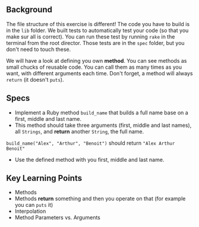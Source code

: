 ## Background

The file structure of this exercise is different! The code you have to build is in the `lib` folder. We built tests to automatically test your code (so that you make sur all is correct). You can run these test by running `rake` in the terminal from the root director. Those tests are in the `spec` folder, but you don't need to touch these.

We will have a look at defining you own **method**. You can see methods as small chucks of reusable code. You can call them as many times as you want, with different arguments each time. Don't forget, a method will always `return` (it doesn't `puts`).

## Specs

- Implement a Ruby method `build_name` that builds a full name base on a first, middle and last name.
- This method should take three arguments (first, middle and last names), all `Strings`, and **return** another `String`, the full name.

`build_name("Alex", "Arthur", "Benoit")` should return `"Alex Arthur Benoit"`

- Use the defined method with you first, middle and last name.

## Key Learning Points

- Methods
- Methods **return** something and then you operate on that (for example you can `puts` it)
- Interpolation
- Method Parameters vs. Arguments
